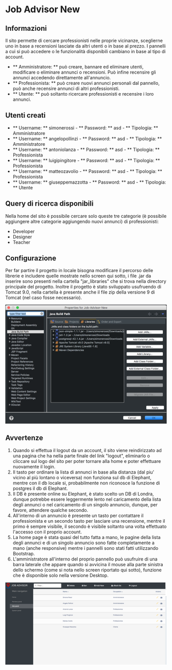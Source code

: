 # Job Advisor New
## Informazioni
Il sito permette di cercare professionisti nelle proprie vicinanze, sceglierne uno in base a recensioni lasciate da altri utenti o in base al prezzo.
I pannelli a cui si può accedere o le funzionalità disponibili cambiano in base al tipo di account.
* ** Amministratore: ** può creare, bannare ed eliminare utenti, modificare o eliminare annunci o recensioni. Può infine recensire gli annunci accedendo direttamente all'annuncio.
* ** Professionista: ** può creare nuovi annunci personali dal pannello, può anche recensire annunci di altri professionisti.
* ** Utente: ** può soltanto ricercare professionisti e recensire i loro annunci.

## Utenti creati
* ** Username: ** simonerossi - ** Password: **  asd - ** Tipologia: ** Amministratore
* ** Username: ** angelopollinzi - ** Password: ** asd - ** Tipologia: ** Amministratore
* ** Username: ** antoniolanza - ** Password: ** asd - ** Tipologia: ** Professionista
* ** Username: ** luigipingitore - ** Password: ** asd - ** Tipologia: ** Professionista
* ** Username: ** matteozavolio - ** Password: ** asd - ** Tipologia: ** Professionista
* ** Username: ** giuseppemazzotta - ** Password: ** asd - ** Tipologia: ** Utente

## Query di ricerca disponibili 
Nella home del sito è possibile cercare solo queste tre categorie (è possibile aggiungere altre categorie aggiungendo nuovi annunci) di professionisti:
* Developer
* Designer
* Teacher

## Configurazione
Per far partire il progetto in locale bisogna modificare il percorso delle librerie e includere quelle mostrate nello screen qui sotto, i file .jar da inserire sono presenti nella cartella "jar_libraries" che si trova nella directory principale del progetto.
Inoltre il progetto è stato sviluppato usufruendo di Tomcat 9.0, nella cartella è presente anche il file zip della versione 9 di Tomcat (nel caso fosse necessario).

![Job-Advisor-New](/screen/screen1.png)

## Avvertenze
1. Quando si effettua il logout da un account, il sito viene reindirizzato ad una pagina che ha nella parte finale del link "logout", eliminarlo o cliccare sul logo del sito per poter tornare alla home e poter effettuare nuovamente il login.
2. Il tasto per ordinare la lista di annunci in base alla distanza (dal piu' vicino al più lontano o viceversa) non funziona sul db di Elephant, mentre con il db locale si, probabilmente non riconosce la funzione di postgres il db di Elephant.
3. Il DB è presente online su Elephant, è stato scelto un DB di Londra, dunque potrebbe essere leggermente lento nel caricamento della lista degli annunci o nel caricamento di un singolo annuncio, dunque, per favore, attendere qualche secondo.
4. All'interno di un annuncio è presente un tasto per contattare il professionista e un secondo tasto per lasciare una recensione, mentre il primo è sempre visibile, il secondo è visibile soltanto una volta effettuato l'accesso con il proprio account.
5. La home page è stata quasi del tutto fatta a mano, le pagine della lista degli annunci e di un singolo annuncio sono fatte completamente a mano (anche responsive) mentre i pannelli sono stati fatti utilizzando Bootstrap.
6. L'amministratore all'interno del proprio pannello può usufruire di una barra laterale che appare quando si avvicina il mouse alla parte sinistra dello schermo (come si nota nello screen riportato qui sotto), funzione che è disponibie solo nella versione Desktop. 

![Job-Advisor-New](/screen/screen2.png)
